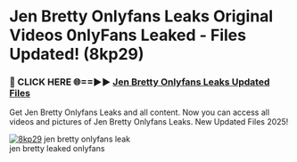 # Jen Bretty Onlyfans Leaks Original Videos 0nlyFans Leaked - Files Updated! (8kp29)

<h3>🔴 CLICK HERE 🌐==►► <a href="https://tinyurl.com/2jnfzry5" rel="nofollow">Jen Bretty Onlyfans Leaks Updated Files</a></h3>

Get Jen Bretty Onlyfans Leaks and all content. Now you can access all videos and pictures of Jen Bretty Onlyfans Leaks. New Updated Files 2025!

[![8kp29](https://i.imgur.com/GyGTBgg.gif)](https://tinyurl.com/2jnfzry5)
jen bretty onlyfans leak<br>
jen bretty leaked onlyfans